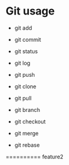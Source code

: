 # Git usage

- git add
- git commit
- git status
- git log

- git push
- git clone
- git pull

- git branch
- git checkout
- git merge
- git rebase

==========
feature2